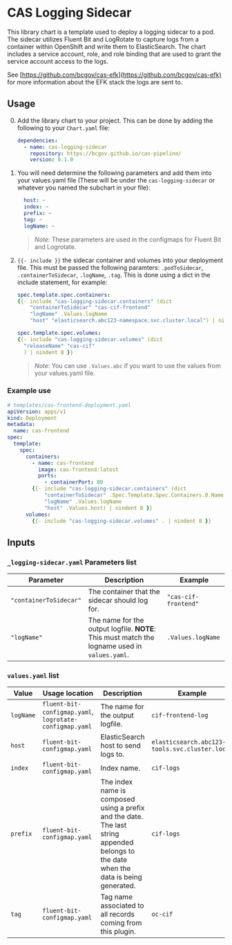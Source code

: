 # CAS Logging Sidecar

This library chart is a template used to deploy a logging sidecar to a pod. The sidecar utilizes Fluent Bit and LogRotate to capture logs from a container within OpenShift and write them to ElasticSearch. The chart includes a service account, role, and role binding that are used to grant the service account access to the logs.

See [https://github.com/bcgov/cas-efk](https://github.com/bcgov/cas-efk) for more information about the EFK stack the logs are sent to.

## Usage

0. Add the library chart to your project. This can be done by adding the following to your `Chart.yaml` file:

    ```yaml
    dependencies:
      - name: cas-logging-sidecar
        repository: https://bcgov.github.io/cas-pipeline/
        version: 0.1.0
    ```

1. You will need determine the following parameters and add them into your values.yaml file (These will be under the `cas-logging-sidecar` or whatever you named the subchart in your file):

    ```yaml
      host: ~
      index: ~
      prefix: ~
      tag: ~
      logName: ~
    ```

    > *Note*: These parameters are used in the configmaps for Fluent Bit and Logrotate.

2. `{{- include }}` the sidecar container and volumes into your deployment file. This must be passed the following paramters: `.podToSidecar`, `.containerToSidecar`, `.logName`, `.tag`. This is done using a dict in the include statement, for example:

    ```yaml
    spec.template.spec.containers:
    {{- include "cas-logging-sidecar.containers" (dict 
        "containerToSidecar" "cas-cif-frontend"
        "logName" .Values.logName
        "host" "elasticsearch.abc123-namespace.svc.cluster.local") | nindent 8 }}

    spec.template.spec.volumes:
    {{- include "cas-logging-sidecar.volumes" (dict
      "releaseName" "cas-cif"
      ) | nindent 8 }}
    ```

    > *Note*: You can use `.Values.abc` if you want to use the values from your values.yaml file.

### Example use

```yaml
# templates/cas-frontend-deployment.yaml
apiVersion: apps/v1
kind: Deployment
metadata:
  name: cas-frontend
spec:
  template:
    spec:
      containers:
        - name: cas-frontend
          image: cas-frontend:latest
          ports:
            - containerPort: 80
        {{- include "cas-logging-sidecar.containers" (dict 
            "containerToSidecar" .Spec.Template.Spec.Containers.0.Name
            "logName" .Values.logName
            "host" .Values.host) | nindent 8 }}
      volumes:
        {{- include "cas-logging-sidecar.volumes" . | nindent 8 }}
```

## Inputs

### `_logging-sidecar.yaml` Parameters list

| Parameter | Description | Example |
| --- | --- | --- |
| `"containerToSidecar"` | The container that the sidecar should log for. | `"cas-cif-frontend"` |
| `"logName"` | The name for the output logfile. **NOTE**: This must match the logname used in `values.yaml`. | `.Values.logName` |

### `values.yaml` list

| Value | Usage location | Description | Example |
| --- | --- | --- | --- |
| `logName` | `fluent-bit-configmap.yaml`, `logrotate-configmap.yaml` | The name for the output logfile. | `cif-frontend-log` |
| `host` | `fluent-bit-configmap.yaml` | ElasticSearch host to send logs to. | `elasticsearch.abc123-tools.svc.cluster.local` |
| `index` | `fluent-bit-configmap.yaml` | Index name. | `cif-logs` |
| `prefix` | `fluent-bit-configmap.yaml` | The index name is composed using a prefix and the date. The last string appended belongs to the date when the data is being generated. | `cif-logs` |
| `tag` | `fluent-bit-configmap.yaml` | Tag name associated to all records coming from this plugin. | `oc-cif` |
